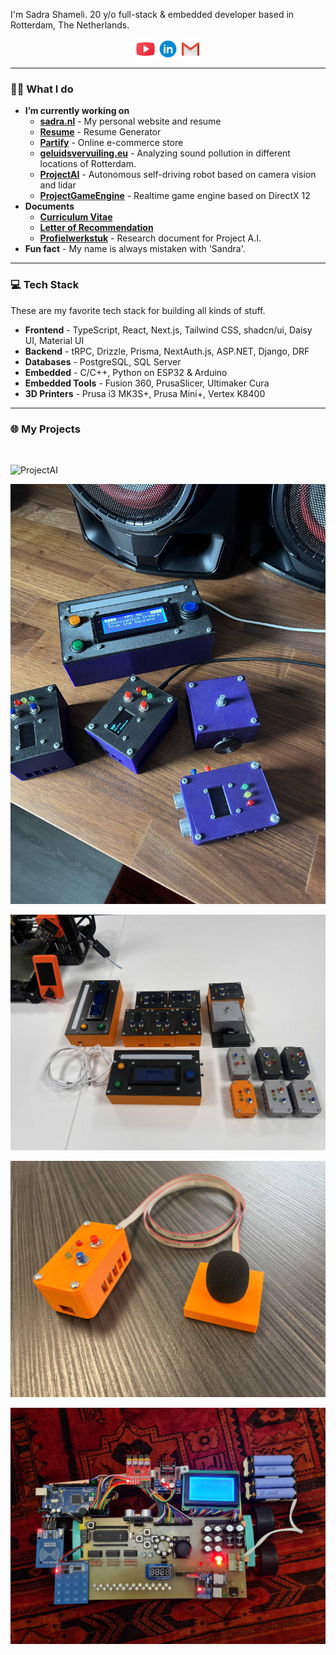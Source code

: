 I'm Sadra Shameli. 20 y/o full-stack & embedded developer based in Rotterdam, The Netherlands.

<p align="center">
   <a href="https://www.youtube.com/@SadraShameli" target="_blank" style="text-decoration:none;">
      <img src="Assets/youtube.svg" alt="YouTube" width="32" align="center">
   </a>      
   <a href="https://www.linkedin.com/in/sadrashameli" target="_blank" style="text-decoration:none;">
      <img src="Assets/linkedin.svg" alt="Linkedin" width="32" align="center">
   </a>   
   <a href="mailto:sadra.shameli1@gmail.com" target="_blank" style="text-decoration:none;">
      <img src="Assets/gmail.svg" alt="Gmail" width="32" align="center">
   </a>   
</p>

---

### 👨‍💻 What I do

- **I’m currently working on**
  - [**sadra.nl**](https://sadra.nl) - My personal website and resume
  - [**Resume**](https://github.com/SadraShameli/Resume) - Resume Generator
  - [**Partify**](https://github.com/SadraShameli/Partify) - Online e-commerce store
  - [**geluidsvervuiling.eu**](https://geluidsvervuiling.eu) - Analyzing sound pollution in different locations of Rotterdam.
  - [**ProjectAI**](https://github.com/SadraShameli/ProjectAI) - Autonomous self-driving robot based on camera vision and lidar
  - [**ProjectGameEngine**](https://github.com/SadraShameli/ProjectGameEngine) - Realtime game engine based on DirectX 12
- **Documents**
  - [**Curriculum Vitae**](Documents/CV.pdf "Curriculum Vitae")
  - [**Letter of Recommendation**](Documents/Letter%20of%20Recommendation.pdf "Letter of Recommendation")
  - [**Profielwerkstuk**](Documents/PWS%20-%20Artificial%20Intelligence.pdf "PWS - Artificial Intelligence") - Research document for Project A.I.
- **Fun fact** - My name is always mistaken with 'Sandra'.

---

### 💻 Tech Stack

These are my favorite tech stack for building all kinds of stuff.

- **Frontend** - TypeScript, React, Next.js, Tailwind CSS, shadcn/ui, Daisy UI, Material UI
- **Backend** - tRPC, Drizzle, Prisma, NextAuth.js, ASP.NET, Django, DRF
- **Databases** - PostgreSQL, SQL Server
- **Embedded** - C/C++, Python on ESP32 & Arduino
- **Embedded Tools** - Fusion 360, PrusaSlicer, Ultimaker Cura
- **3D Printers** - Prusa i3 MK3S+, Prusa Mini+, Vertex K8400

---

### 🌐 My Projects

<br />

![ProjectAI](Images/ProjectAI.jpg "ProjectAI")

![Units](Images/Units.jpg "Units")

![Units2](Images/Units2.jpg "Units2")

![Units3](Images/Units3.jpg "Units3")

![Robot](Images/Robot.jpg "Robot")
